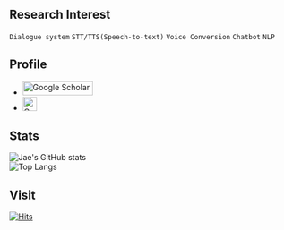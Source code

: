 <div align="left">  
  
## Research Interest  
`Dialogue system` `STT/TTS(Speech-to-text)` `Voice Conversion` `Chatbot` `NLP`  
  
## Profile     
- <a href="https://scholar.google.com/citations?user=QpEwMCwAAAAJ&hl=ko" target="_blank"><img alt="Google Scholar" src="https://img.shields.io/static/v1?style=for-the-badge&message=Google+Scholar&color=4285F4&logo=Google+Scholar&logoColor=FFFFFF&label=" style="width:125px; height:25px;" /></a>  
- <a href="https://www.notion.so/information/592dccee2f9a4b229537497b87975c4a" target="_blank"><img alt="Google Scholar" 
src="https://upload.wikimedia.org/wikipedia/commons/e/e9/Notion-logo.svg" style="width:25px; height:25px;" /></a>  
  
## Stats  
![Jae's GitHub stats](https://github-readme-stats.vercel.app/api?username=tjwodud04&show_icons=true&theme=shadow_green&hide=issues,contribs&count_private=true)  
![Top Langs](https://github-readme-stats.vercel.app/api/top-langs/?username=tjwodud04&layout=compact&theme=shadow_green)  
  
## Visit  
[![Hits](https://hits.seeyoufarm.com/api/count/incr/badge.svg?url=https%3A%2F%2Fgithub.com%2Ftjwodud04%2Fhit-counter&count_bg=%233DC879&title_bg=%23555555&icon=&icon_color=%23E7E7E7&title=hits&edge_flat=false)](https://hits.seeyoufarm.com)  
  
</div>
